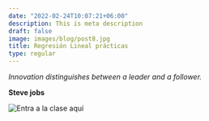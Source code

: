 ```yaml
---
date: "2022-02-24T10:07:21+06:00"
description: This is meta description
draft: false
image: images/blog/post8.jpg
title: Regresión Lineal prácticas 
type: regular
---
```

  
  *Innovation distinguishes between a leader and a follower.*
  
  **Steve jobs**
  
  ![Entra a la clase aquí]()